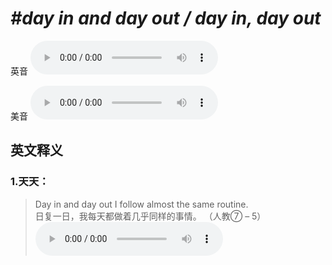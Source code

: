 # ***\#day in and day out / day in, day out*** 
英音
<audio src="./media/day in and day out1_AAC.aac" controls="controls"></audio>

美音
<audio src="./media/day in and day out2_AAC.aac" controls="controls"></audio>



  

英文释义
---
### 1.**天天：**  

 > Day in and day out I follow almost the same routine.  
 > 日复一日，我每天都做着几乎同样的事情。  （人教⑦ – 5）  
<audio src="./media/day-10.aac" controls="controls"></audio>


